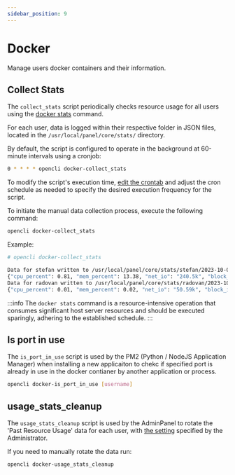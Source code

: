 ```yaml
---
sidebar_position: 9
---
```


# Docker

Manage users docker containers and their information.

## Collect Stats

The `collect_stats` script periodically checks resource usage for all users using the [docker stats](https://docs.docker.com/engine/reference/commandline/stats/) command.

For each user, data is logged within their respective folder in JSON files, located in the `/usr/local/panel/core/stats/` directory.

By default, the script is configured to operate in the background at 60-minute intervals using a cronjob:


```bash
0 * * * * opencli docker-collect_stats
```

To modify the script's execution time, [edit the crontab](https://www.airplane.dev/blog/how-to-edit-crontab) and adjust the cron schedule as needed to specify the desired execution frequency for the script.

To initiate the manual data collection process, execute the following command:

```bash
opencli docker-collect_stats
```

Example:
```bash
# opencli docker-collect_stats

Data for stefan written to /usr/local/panel/core/stats/stefan/2023-10-08-09-33-56.json
{"cpu_percent": 0.81, "mem_percent": 13.38, "net_io": "240.5k", "block_io": "409.2k"}
Data for radovan written to /usr/local/panel/core/stats/radovan/2023-10-08-09-33-56.json
{"cpu_percent": 0.01, "mem_percent": 0.02, "net_io": "50.59k", "block_io": "0"}
```

:::info
The `docker stats` command is a resource-intensive operation that consumes significant host server resources and should be executed sparingly, adhering to the established schedule.
:::



## Is port in use

The `is_port_in_use` script is used by the PM2 (Python / NodeJS Application Manager) when installing a new applicaiton to chekc if specified port is already in use in the docker contianer by another application or process.


```bash
opencli docker-is_port_in_use [username]
```


## usage_stats_cleanup

The `usage_stats_cleanup` script is used by the AdminPanel to rotate the 'Past Resource Usage' data for each user, with [the setting](https://docs.openpanel.co/docs/admin/scripts/openpanel_config#resource_usage_retention) specified by the Administrator.

If you need to manually rotate the data run:

```bash
opencli docker-usage_stats_cleanup
```
